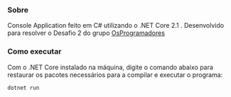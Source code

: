 ### Sobre
Console Application feito em C# utilizando o .NET Core 2.1 .
Desenvolvido para resolver o Desafio 2 do grupo [OsProgramadores](https://osprogramadores.com/desafios/d02/)

### Como executar
Com o .NET Core instalado na máquina, digite o comando abaixo para restaurar os pacotes necessários para a compilar e executar o programa:
```sh
dotnet run
```